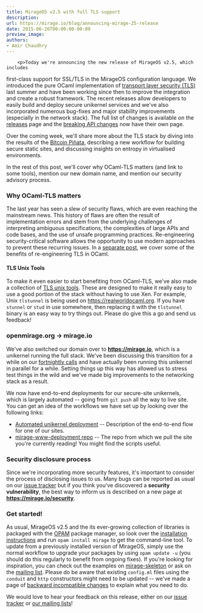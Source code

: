 ```yaml
---
title: MirageOS v2.5 with full TLS support
description:
url: https://mirage.io/blog/announcing-mirage-25-release
date: 2015-06-26T00:00:00-00:00
preview_image:
authors:
- Amir Chaudhry
---
```



        <p>Today we're announcing the new release of MirageOS v2.5, which includes
first-class support for SSL/TLS in the MirageOS configuration language. We
introduced the pure OCaml implementation of
<a href="https://mirage.io/blog/introducing-ocaml-tls">transport layer security (TLS)</a> last summer and have been working since
then to improve the integration and create a robust framework.  The recent
releases allow developers to easily build and deploy secure unikernel services
and we've also incorporated numerous bug-fixes and major stability
improvements (especially in the network stack).  The full list of changes is
available on the <a href="https://mirage.io/releases">releases</a> page and the <a href="https://mirage.io/wiki/breaking-changes">breaking API changes</a>
now have their own page.</p>
<p>Over the coming week, we'll share more about the TLS stack by diving into the
results of the <a href="https://mirage.io/blog/announcing-bitcoin-pinata">Bitcoin Pi&ntilde;ata</a>, describing a new workflow for
building secure static sites, and discussing insights on entropy in
virtualised environments.</p>
<p>In the rest of this post, we'll cover why OCaml-TLS matters (and link to some
tools), mention our new domain name, and mention our security advisory
process.</p>
<h3>Why OCaml-TLS matters</h3>
<p>The last year has seen a slew of security flaws, which are even reaching the
mainstream news.  This history of flaws are often the result of implementation
errors and stem from the underlying challenges of interpreting ambiguous
specifications, the complexities of large APIs and code bases, and the use of
unsafe programming practices.  Re-engineering security-critical software
allows the opportunity to use modern approaches to prevent these recurring
issues. In a <a href="https://mirage.io/blog/why-ocaml-tls">separate post</a>, we cover some of the benefits of
re-engineering TLS in OCaml.</p>
<h4>TLS Unix Tools</h4>
<p>To make it even easier to start benefiting from OCaml-TLS, we've also made a
collection of <a href="https://mirage.io/wiki/tls-unix">TLS unix tools</a>.  These are designed to make it
really easy to use a good portion of the stack without having to use Xen. For
example, Unix <code>tlstunnel</code> is being used on <a href="https://realworldocaml.org">https://realworldocaml.org</a>. If
you have <code>stunnel</code> or <code>stud</code> in use somewhere, then replacing it with the
<code>tlstunnel</code> binary is an easy way to try things out.  Please do give this a go
and send us feedback!</p>
<h3>openmirage.org -&gt; mirage.io</h3>
<p>We've also switched our domain over to <strong><a href="https://mirage.io">https://mirage.io</a></strong>, which is a
unikernel running the full stack. We've been discussing this transition for a
while on our <a href="https://mirage.io/wiki/#Weekly-calls-and-release-notes">fortnightly calls</a> and have actually been running this
unikernel in parallel for a while. Setting things up this way has allowed us
to stress test things in the wild and we've made big improvements to the
networking stack as a result.</p>
<p>We now have end-to-end deployments for our secure-site unikernels, which is
largely automated -- going from <code>git push</code> all the way to live site. You can
get an idea of the workflows we have set up by looking over the following
links:</p>
<ul>
<li><a href="http://amirchaudhry.com/heroku-for-unikernels-pt1">Automated unikernel deployment</a> -- Description of the end-to-end flow for one of our sites.
</li>
<li><a href="https://github.com/mirage/mirage-www-deployment">mirage-www-deployment repo</a> -- The repo from which we pull the site you're currently reading! You might find the scripts useful.
</li>
</ul>
<h3>Security disclosure process</h3>
<p>Since we're incorporating more security features, it's important to consider
the process of disclosing issues to us.  Many bugs can be reported as usual on
our <a href="https://github.com/mirage/mirage/issues">issue tracker</a> but if you think you've discovered a
<strong>security vulnerability</strong>, the best way to inform us is described on a new
page at <strong><a href="https://mirage.io/security">https://mirage.io/security</a></strong>.</p>
<h3>Get started!</h3>
<p>As usual, MirageOS v2.5 and the its ever-growing collection of
libraries is packaged with the <a href="https://opam.ocaml.org">OPAM</a> package
manager, so look over the <a href="https://mirage.io/wiki/install">installation instructions</a>
and run <code>opam install mirage</code> to get the command-line
tool. To update from a previously installed version of MirageOS,
simply use the normal workflow to upgrade your packages by using <code>opam update -u</code> (you should do this regularly to benefit from ongoing fixes).
If you're looking for inspiration, you can check out the examples on
<a href="https://github.com/mirage/mirage-skeleton">mirage-skeleton</a> or ask on the <a href="https://mirage.io/community">mailing list</a>. Please do be aware
that existing <code>config.ml</code> files using
the <code>conduit</code> and <code>http</code> constructors might need to be updated -- we've made a
page of <a href="https://mirage.io/wiki/breaking-changes">backward incompatible changes</a> to explain what you need to
do.</p>
<p>We would love to hear your feedback on this release, either on our
<a href="https://github.com/mirage/mirage/issues">issue tracker</a> or <a href="https://mirage.io/community">our mailing lists</a>!</p>

      
